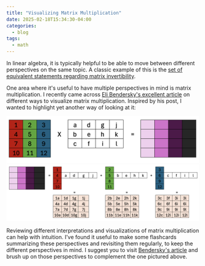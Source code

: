 ```yaml
---
title: "Visualizing Matrix Multiplication"
date: 2025-02-18T15:34:30-04:00
categories:
  - blog
tags:
  - math
---
```

In linear algebra, it is typically helpful to be able to move between different perspectives on the same topic. A classic example of this is the [set of equivalent statements regarding matrix invertibility](https://en.wikipedia.org/wiki/Invertible_matrix).

One area where it's useful to have multiple perspectives in mind is matrix multiplication. I recently came across [Eli Bendersky's excellent article](https://eli.thegreenplace.net/2015/visualizing-matrix-multiplication-as-a-linear-combination/) on different ways to visualize matrix multiplication. Inspired by his post, I wanted to highlight yet another way of looking at it:

![Matrix Multiplication - Perspective 1](/assets/images/matmul1.png)
![Matrix Multiplication - Perspective 2](/assets/images/matmul2.png)

Reviewing different interpretations and visualizations of matrix multiplication can help with intuition. I’ve found it useful to make some flashcards summarizing these perspectives and revisiting them regularly, to keep the different perspectives in mind. I suggest you to visit [Bendersky's article](https://eli.thegreenplace.net/2015/visualizing-matrix-multiplication-as-a-linear-combination/) and brush up on those perspectives to complement the one pictured above.


